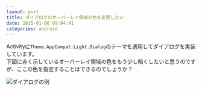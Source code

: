 ```yaml
---
layout: post
title: ダイアログのオーバーレイ領域の色を変更したい
date: 2015-01-06 09:04:41
categories: android
---
```

<p>Activityに<code>Theme.AppCompat.Light.Dialog</code>のテーマを適用してダイアログを実装しています。<br>
下図に赤く示しているオーバーレイ領域の色をもう少し暗くしたいと思うのですが、ここの色を指定することはできるのでしょうか？</p>

<p><img src="https://i.stack.imgur.com/NRdRZ.jpg" alt="ダイアログの例"></p>
